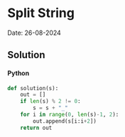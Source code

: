 
# Split String

Date: 26-08-2024

## Solution
#### Python
```python
def solution(s):
    out = []
    if len(s) % 2 != 0:
        s = s + "_"
    for i in range(0, len(s)-1, 2):
        out.append(s[i:i+2])
    return out
```
        